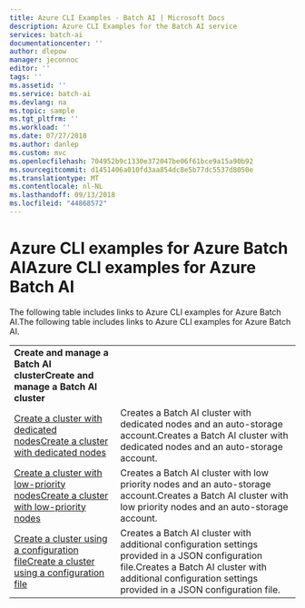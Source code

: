 ```yaml
---
title: Azure CLI Examples - Batch AI | Microsoft Docs
description: Azure CLI Examples for the Batch AI service
services: batch-ai
documentationcenter: ''
author: dlepow
manager: jeconnoc
editor: ''
tags: ''
ms.assetid: ''
ms.service: batch-ai
ms.devlang: na
ms.topic: sample
ms.tgt_pltfrm: ''
ms.workload: ''
ms.date: 07/27/2018
ms.author: danlep
ms.custom: mvc
ms.openlocfilehash: 704952b9c1330e372047be06f61bce9a15a90b92
ms.sourcegitcommit: d1451406a010fd3aa854dc8e5b77dc5537d8050e
ms.translationtype: MT
ms.contentlocale: nl-NL
ms.lasthandoff: 09/13/2018
ms.locfileid: "44868572"
---
```

# <a name="azure-cli-examples-for-azure-batch-ai"></a><span data-ttu-id="150fb-103">Azure CLI examples for Azure Batch AI</span><span class="sxs-lookup"><span data-stu-id="150fb-103">Azure CLI examples for Azure Batch AI</span></span>

<span data-ttu-id="150fb-104">The following table includes links to Azure CLI examples for Azure Batch AI.</span><span class="sxs-lookup"><span data-stu-id="150fb-104">The following table includes links to Azure CLI examples for Azure Batch AI.</span></span>

|  |  |
|---|---|
|<span data-ttu-id="150fb-105">**Create and manage a Batch AI cluster**</span><span class="sxs-lookup"><span data-stu-id="150fb-105">**Create and manage a Batch AI cluster**</span></span>||
| [<span data-ttu-id="150fb-106">Create a cluster with dedicated nodes</span><span class="sxs-lookup"><span data-stu-id="150fb-106">Create a cluster with dedicated nodes</span></span>](./scripts/batch-ai-cli-sample-create-cluster-dedicated.md) | <span data-ttu-id="150fb-107">Creates a Batch AI cluster with dedicated nodes and an auto-storage account.</span><span class="sxs-lookup"><span data-stu-id="150fb-107">Creates a Batch AI cluster with dedicated nodes and an auto-storage account.</span></span> |
| [<span data-ttu-id="150fb-108">Create a cluster with low-priority nodes</span><span class="sxs-lookup"><span data-stu-id="150fb-108">Create a cluster with low-priority nodes</span></span>](./scripts/batch-ai-cli-sample-create-cluster-low-priority.md) | <span data-ttu-id="150fb-109">Creates a Batch AI cluster with low priority nodes and an auto-storage account.</span><span class="sxs-lookup"><span data-stu-id="150fb-109">Creates a Batch AI cluster with low priority nodes and an auto-storage account.</span></span> |
| [<span data-ttu-id="150fb-110">Create a cluster using a configuration file</span><span class="sxs-lookup"><span data-stu-id="150fb-110">Create a cluster using a configuration file</span></span>](./scripts/batch-ai-cli-sample-create-cluster-config-file.md) | <span data-ttu-id="150fb-111">Creates a Batch AI cluster with additional configuration settings provided in a JSON configuration file.</span><span class="sxs-lookup"><span data-stu-id="150fb-111">Creates a Batch AI cluster with additional configuration settings provided in a JSON configuration file.</span></span> |